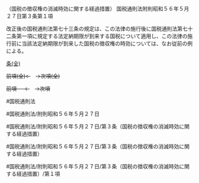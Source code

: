（国税の徴収権の消滅時効に関する経過措置）
国税通則法附則昭和５６年５月２７日第３条第１項

改正後の国税通則法第七十三条の規定は、この法律の施行後に国税通則法第七十二条第一項に規定する法定納期限が到来する国税について適用し、この法律の施行前に当該法定納期限が到来した国税の徴収権の時効については、なお従前の例による。

[条(全)](国税通則法＿＿＿＿附則昭和５６年５月２７日第３条_.md)

~~前項(全)←~~　~~→次項(全)~~

~~前項 　 ←~~　~~→次項~~



#国税通則法

#国税通則法/附則昭和５６年５月２７日

#国税通則法/附則昭和５６年５月２７日/第３条（国税の徴収権の消滅時効に関する経過措置）

#国税通則法/附則昭和５６年５月２７日/第３条（国税の徴収権の消滅時効に関する経過措置）

#国税通則法/附則昭和５６年５月２７日/第３条（国税の徴収権の消滅時効に関する経過措置）/第１項

